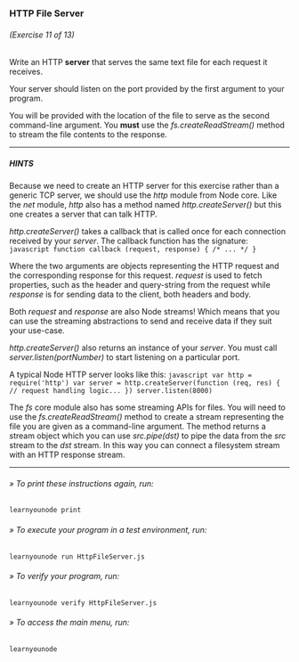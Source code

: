 ### HTTP File Server
###### (Exercise 11 of 13)
Write an HTTP __server__ that serves the same text file for each request it receives.

Your server should listen on the port provided by the first argument to your program.

You will be provided with the location of the file to serve as the second command-line argument. You __must__ use the *fs.createReadStream()* method to stream the file contents to the response.

___
##### HINTS
Because we need to create an HTTP server for this exercise rather than a generic TCP server, we should use the *http* module from Node core. Like the *net* module, *http* also has a method named *http.createServer()* but this one creates a server that can talk HTTP.

*http.createServer()* takes a callback that is called once for each connection received by your *server*. The callback function has the signature:
    ```javascript
    function callback (request, response) { /* ... */ }
    ```

Where the two arguments are objects representing the HTTP request and the corresponding response for this request. *request* is used to fetch properties, such as the header and query-string from the request while *response* is for sending data to the client, both headers and body.

Both *request* and *response* are also Node streams! Which means that you can use the streaming abstractions to send and receive data if they suit your use-case.

*http.createServer()* also returns an instance of your *server*. You must call *server.listen(portNumber)* to start listening on a particular port.

A typical Node HTTP server looks like this:
    ```javascript
    var http = require('http')
    var server = http.createServer(function (req, res) {
     // request handling logic...
     })
     server.listen(8000)
    ```

The *fs* core module also has some streaming APIs for files. You will need to use the *fs.createReadStream()* method to create a stream representing the file you are given as a command-line argument. The method returns a stream object which you can use *src.pipe(dst)* to pipe the data from the *src* stream to the *dst* stream. In this way you can connect a filesystem stream with an HTTP response stream.

___
###### » To print these instructions again, run:
    learnyounode print
###### » To execute your program in a test environment, run:
    learnyounode run HttpFileServer.js
###### » To verify your program, run:
    learnyounode verify HttpFileServer.js
###### » To access the main menu, run:
    learnyounode
